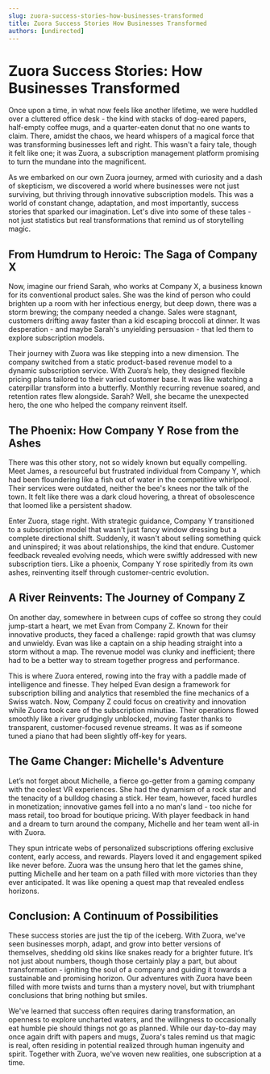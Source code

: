 ```yaml
---
slug: zuora-success-stories-how-businesses-transformed
title: Zuora Success Stories How Businesses Transformed
authors: [undirected]
---
```



# Zuora Success Stories: How Businesses Transformed

Once upon a time, in what now feels like another lifetime, we were huddled over a cluttered office desk - the kind with stacks of dog-eared papers, half-empty coffee mugs, and a quarter-eaten donut that no one wants to claim. There, amidst the chaos, we heard whispers of a magical force that was transforming businesses left and right. This wasn't a fairy tale, though it felt like one; it was Zuora, a subscription management platform promising to turn the mundane into the magnificent.

As we embarked on our own Zuora journey, armed with curiosity and a dash of skepticism, we discovered a world where businesses were not just surviving, but thriving through innovative subscription models. This was a world of constant change, adaptation, and most importantly, success stories that sparked our imagination. Let's dive into some of these tales - not just statistics but real transformations that remind us of storytelling magic.

## From Humdrum to Heroic: The Saga of Company X

Now, imagine our friend Sarah, who works at Company X, a business known for its conventional product sales. She was the kind of person who could brighten up a room with her infectious energy, but deep down, there was a storm brewing; the company needed a change. Sales were stagnant, customers drifting away faster than a kid escaping broccoli at dinner. It was desperation - and maybe Sarah's unyielding persuasion - that led them to explore subscription models.

Their journey with Zuora was like stepping into a new dimension. The company switched from a static product-based revenue model to a dynamic subscription service. With Zuora’s help, they designed flexible pricing plans tailored to their varied customer base. It was like watching a caterpillar transform into a butterfly. Monthly recurring revenue soared, and retention rates flew alongside. Sarah? Well, she became the unexpected hero, the one who helped the company reinvent itself.

## The Phoenix: How Company Y Rose from the Ashes

There was this other story, not so widely known but equally compelling. Meet James, a resourceful but frustrated individual from Company Y, which had been floundering like a fish out of water in the competitive whirlpool. Their services were outdated, neither the bee's knees nor the talk of the town. It felt like there was a dark cloud hovering, a threat of obsolescence that loomed like a persistent shadow. 

Enter Zuora, stage right. With strategic guidance, Company Y transitioned to a subscription model that wasn't just fancy window dressing but a complete directional shift. Suddenly, it wasn't about selling something quick and uninspired; it was about relationships, the kind that endure. Customer feedback revealed evolving needs, which were swiftly addressed with new subscription tiers. Like a phoenix, Company Y rose spiritedly from its own ashes, reinventing itself through customer-centric evolution.

## A River Reinvents: The Journey of Company Z

On another day, somewhere in between cups of coffee so strong they could jump-start a heart, we met Evan from Company Z. Known for their innovative products, they faced a challenge: rapid growth that was clumsy and unwieldy. Evan was like a captain on a ship heading straight into a storm without a map. The revenue model was clunky and inefficient; there had to be a better way to stream together progress and performance.

This is where Zuora entered, rowing into the fray with a paddle made of intelligence and finesse. They helped Evan design a framework for subscription billing and analytics that resembled the fine mechanics of a Swiss watch. Now, Company Z could focus on creativity and innovation while Zuora took care of the subscription minutiae. Their operations flowed smoothly like a river grudgingly unblocked, moving faster thanks to transparent, customer-focused revenue streams. It was as if someone tuned a piano that had been slightly off-key for years.

## The Game Changer: Michelle's Adventure

Let’s not forget about Michelle, a fierce go-getter from a gaming company with the coolest VR experiences. She had the dynamism of a rock star and the tenacity of a bulldog chasing a stick. Her team, however, faced hurdles in monetization; innovative games fell into a no man's land - too niche for mass retail, too broad for boutique pricing. With player feedback in hand and a dream to turn around the company, Michelle and her team went all-in with Zuora.

They spun intricate webs of personalized subscriptions offering exclusive content, early access, and rewards. Players loved it and engagement spiked like never before. Zuora was the unsung hero that let the games shine, putting Michelle and her team on a path filled with more victories than they ever anticipated. It was like opening a quest map that revealed endless horizons.

## Conclusion: A Continuum of Possibilities

These success stories are just the tip of the iceberg. With Zuora, we've seen businesses morph, adapt, and grow into better versions of themselves, shedding old skins like snakes ready for a brighter future. It’s not just about numbers, though those certainly play a part, but about transformation - igniting the soul of a company and guiding it towards a sustainable and promising horizon. Our adventures with Zuora have been filled with more twists and turns than a mystery novel, but with triumphant conclusions that bring nothing but smiles.

We've learned that success often requires daring transformation, an openness to explore uncharted waters, and the willingness to occasionally eat humble pie should things not go as planned. While our day-to-day may once again drift with papers and mugs, Zuora's tales remind us that magic is real, often residing in potential realized through human ingenuity and spirit. Together with Zuora, we've woven new realities, one subscription at a time. 